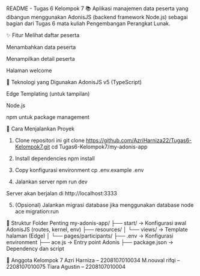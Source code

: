 README - Tugas 6 Kelompok 7
📚 Aplikasi manajemen data peserta yang dibangun menggunakan AdonisJS (backend framework Node.js) sebagai bagian dari Tugas 6 mata kuliah Pengembangan Perangkat Lunak.

✨ Fitur
Melihat daftar peserta

Menambahkan data peserta

Menampilkan detail peserta

Halaman welcome

🔧 Teknologi yang Digunakan
AdonisJS v5 (TypeScript)

Edge Templating (untuk tampilan)

Node.js

npm untuk package management

🚀 Cara Menjalankan Proyek
1. Clone repositori ini
git clone https://github.com/AzriHarniza22/Tugas6-Kelompok7.git
cd Tugas6-Kelompok7/my-adonis-app

2. Install dependencies
npm install

3. Copy konfigurasi environment
cp .env.example .env

4. Jalankan server
npm run dev

Server akan berjalan di http://localhost:3333

5. (Opsional) Jalankan migrasi database jika menggunakan database
node ace migration:run

📁 Struktur Folder Penting
my-adonis-app/
├── start/ → Konfigurasi awal AdonisJS (routes, kernel, env)
├── resources/
│ └── views/ → Template halaman (Edge)
│ └── pages/participants/
├── .env → Konfigurasi environment
├── ace.js → Entry point Adonis
├── package.json → Dependency dan script

👥 Anggota Kelompok 7
Azri Harniza – 2208107010034
M.nouval rifqi – 2208107010075
Tiara Agustin – 2208107010004
